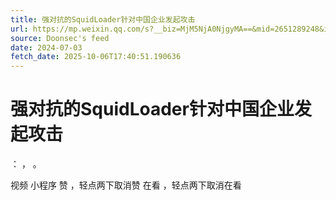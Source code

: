 ```yaml
---
title: 强对抗的SquidLoader针对中国企业发起攻击
url: https://mp.weixin.qq.com/s?__biz=MjM5NjA0NjgyMA==&mid=2651289248&idx=3&sn=e69620da53b677d540d8637646302729
source: Doonsec's feed
date: 2024-07-03
fetch_date: 2025-10-06T17:40:51.190636
---
```


# 强对抗的SquidLoader针对中国企业发起攻击

：
，
。

视频
小程序
赞
，轻点两下取消赞
在看
，轻点两下取消在看